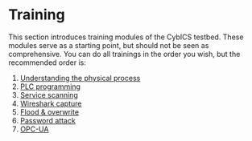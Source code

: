 # Training 
This section introduces training modules of the CybICS testbed.
These modules serve as a starting point, but should not be seen as comprehensive.
You can do all trainings in the order you wish, but the recommended order is:
1. [Understanding the physical process](physical_process/README.md)
1. [PLC programming](plc_programming/README.md)
1. [Service scanning](scanning/README.md)
1. [Wireshark capture](wireshark_capture/README.md)
1. [Flood & overwrite](flood_overwrite/README.md)
1. [Password attack](password_attack/README.md)
1. [OPC-UA](opcua/README.md)
